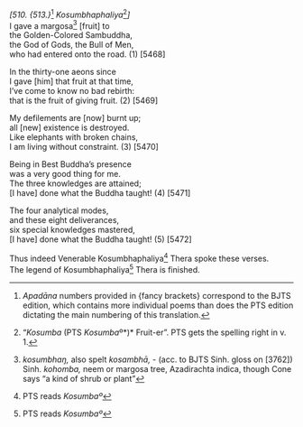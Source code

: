 *\[510. {513.}*[^1] *Kosumbhaphaliya*[^2]*\]*  
I gave a margosa[^3] \[fruit\] to  
the Golden-Colored Sambuddha,  
the God of Gods, the Bull of Men,  
who had entered onto the road. (1) \[5468\]

In the thirty-one aeons since  
I gave \[him\] that fruit at that time,  
I’ve come to know no bad rebirth:  
that is the fruit of giving fruit. (2) \[5469\]

My defilements are \[now\] burnt up;  
all \[new\] existence is destroyed.  
Like elephants with broken chains,  
I am living without constraint. (3) \[5470\]

Being in Best Buddha’s presence  
was a very good thing for me.  
The three knowledges are attained;  
\[I have\] done what the Buddha taught! (4) \[5471\]

The four analytical modes,  
and these eight deliverances,  
six special knowledges mastered,  
\[I have\] done what the Buddha taught! (5) \[5472\]

Thus indeed Venerable Kosumbhaphaliya[^4] Thera spoke these verses.  
The legend of Kosumbhaphaliya[^5] Thera is finished.  
[^1]: *Apadāna* numbers provided in {fancy brackets} correspond to the
    BJTS edition, which contains more individual poems than does the PTS
    edition dictating the main numbering of this translation.  
[^2]: “*Kosumba* (PTS *Kosumba*º*)* Fruit-er”. PTS gets the spelling
    right in v. 1.  
[^3]: *kosumbhaŋ,* also spelt *kosambhā,* - (acc. to BJTS Sinh. gloss on
    \[3762\]) Sinh. *kohomba,* neem or margosa tree, Azadirachta indica,
    though Cone says “a kind of shrub or plant”  
[^4]: PTS reads *Kosumbaº*  
[^5]: PTS reads *Kosumbaº*
